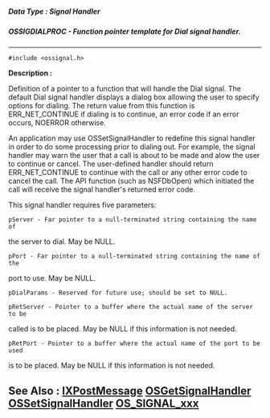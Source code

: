 ##### Data Type : Signal Handler
##### OSSIGDIALPROC - Function pointer template for Dial signal handler.
---
```
#include <ossignal.h>
```
**Description :**

Definition of a pointer to a function that will handle the Dial signal.  The 
default Dial signal handler displays a dialog box allowing the user to specify 
options for dialing.  The return value from this function is ERR_NET_CONTINUE 
if dialing is to continue, an error code if an error occurs, NOERROR otherwise.

An application may use OSSetSignalHandler to redefine this signal handler in 
order to do some processing prior to dialing out. For example, the signal 
handler may warn the user that a call is about to be made and alow the user to 
continue or cancel. The user-defined handler should return ERR_NET_CONTINUE to 
continue with the call or any other error code to cancel the call. The API 
function (such as NSFDbOpen) which initiated the call will receive the signal 
handler's returned error code.

This signal handler requires five parameters:

    pServer - Far pointer to a null-terminated string containing the name of 
the server to dial.
            May be NULL.

    pPort - Far pointer to a null-terminated string containing the name of the 
port to use.
            May be NULL.

    pDialParams - Reserved for future use; should be set to NULL.

    pRetServer - Pointer to a buffer where the actual name of the server to be 
called is to be placed.
            May be NULL if this information is not needed.

    pRetPort - Pointer to a buffer where the actual name of the port to be used 
is to be placed.
            May be NULL if this information is not needed.

**See Also :**
[IXPostMessage](/domino-c-api-docs/reference/Func/IXPostMessage)
[OSGetSignalHandler](/domino-c-api-docs/reference/Func/OSGetSignalHandler)
[OSSetSignalHandler](/domino-c-api-docs/reference/Func/OSSetSignalHandler)
[OS_SIGNAL_xxx](/domino-c-api-docs/reference/Symb/OS_SIGNAL_xxx)
---
